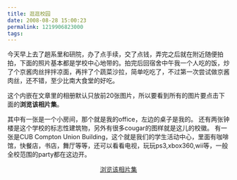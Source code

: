 ```yaml
---
title: 逛逛校园
date: 2008-08-28 15:00:23
permalink: 1219906823000
tags: 
---
```


今天早上去了趟系里和研院，办了点手续，交了点钱，弄完之后就在附近随便拍拍，下面的照片基本都是学校中心地带的。拍完后回宿舍中午我一个人吃的饭，炒了个京酱肉丝拌拌凉面，再拌了个蔬菜沙拉，简单吃吃了，不过第一次尝试做京酱肉丝，还不错，至少比南大食堂的好吃。

这个内嵌在文章里的相册默认只放前20张图片，所以要看到所有的图片要点击下面的<strong>浏览该相片集</strong>。

其中有一张是一个小房间，那个就是我的office，左边的桌子是我的。
还有两张钟楼是这个学校的标志性建筑物，另外有很多cougar的图样就是这儿的校徽。
有一张是CUB Compton Union Building，这个就是我们的学生活动中心，里面有咖啡馆，快餐店，书店，舞厅等等，还可以看看电视，玩玩ps3,xbox360,wii等，一般全校范围的party都在这边开。



<simpleflickr set="72157606998689132"/><p style="text-align: center;"><a href="http://www.flickr.com/photos/yyqian/sets/72157606998689132/show" target="_blank">浏览该相片集</a></p>